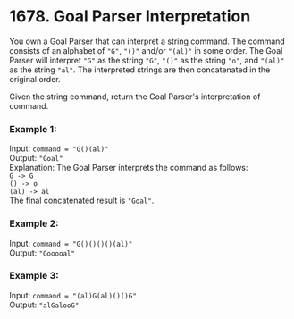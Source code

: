 # 1678. Goal Parser Interpretation    
   
You own a Goal Parser that can interpret a string command. The command consists of an alphabet of ```"G"```, ```"()"``` and/or ```"(al)"``` in some order. The Goal Parser will interpret ```"G"``` as the string ```"G"```, ```"()"``` as the string ```"o"```, and ```"(al)"``` as the string ```"al"```. The interpreted strings are then concatenated in the original order.   
   
Given the string command, return the Goal Parser's interpretation of command.   
   
    
   
### **Example 1:**   
Input: ```command = "G()(al)"```   
Output: ```"Goal"```   
Explanation: The Goal Parser interprets the command as follows:   
```G -> G```   
```() -> o```   
```(al) -> al```   
The final concatenated result is ```"Goal"```.   
   
### **Example 2:**   
Input: ```command = "G()()()()(al)"```   
Output: ```"Gooooal"```   
   
### **Example 3:**   
Input: ```command = "(al)G(al)()()G"```   
Output: ```"alGalooG"```   